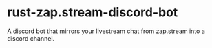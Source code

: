 # rust-zap.stream-discord-bot
A discord bot that mirrors your livestream chat from zap.stream into a discord channel. 
